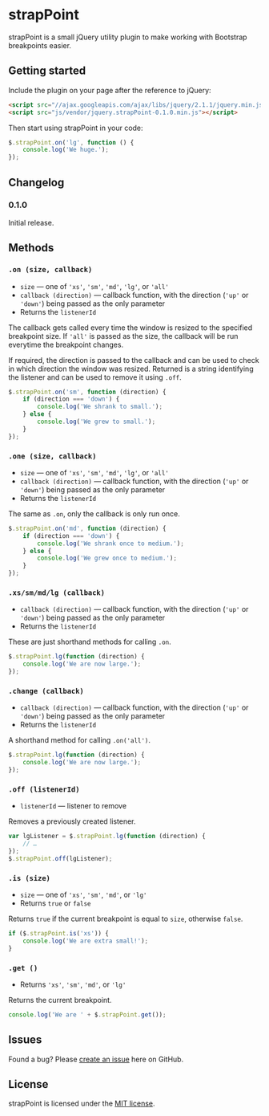 # strapPoint

strapPoint is a small jQuery utility plugin to make working with Bootstrap breakpoints easier.



## Getting started

Include the plugin on your page after the reference to jQuery:

```html
<script src="//ajax.googleapis.com/ajax/libs/jquery/2.1.1/jquery.min.js"></script>
<script src="js/vendor/jquery.strapPoint-0.1.0.min.js"></script>
```

Then start using strapPoint in your code:

```javascript
$.strapPoint.on('lg', function () {
    console.log('We huge.');
});
```



## Changelog


### 0.1.0

Initial release.



## Methods


### `.on (size, callback)`

* `size` — one of `'xs'`, `'sm'`, `'md'`, `'lg'`, or `'all'`
* `callback (direction)` — callback function, with the direction (`'up'` or `'down'`) being passed as the only parameter
* Returns the `listenerId`

The callback gets called every time the window is resized to the specified breakpoint size. If `'all'` is passed as the size, the callback will be run everytime the breakpoint changes.

If required, the direction is passed to the callback and can be used to check in which direction the window was resized. Returned is a string identifying the listener and can be used to remove it using `.off`.

```javascript
$.strapPoint.on('sm', function (direction) {
    if (direction === 'down') {
        console.log('We shrank to small.');
    } else {
        console.log('We grew to small.');
    }
});
```


### `.one (size, callback)`

* `size` — one of `'xs'`, `'sm'`, `'md'`, `'lg'`, or `'all'`
* `callback (direction)` — callback function, with the direction (`'up'` or `'down'`) being passed as the only parameter
* Returns the `listenerId`

The same as `.on`, only the callback is only run once.

```javascript
$.strapPoint.on('md', function (direction) {
    if (direction === 'down') {
        console.log('We shrank once to medium.');
    } else {
        console.log('We grew once to medium.');
    }
});
```


### `.xs/sm/md/lg (callback)`

* `callback (direction)` — callback function, with the direction (`'up'` or `'down'`) being passed as the only parameter
* Returns the `listenerId`

These are just shorthand methods for calling `.on`.

```javascript
$.strapPoint.lg(function (direction) {
    console.log('We are now large.');
});
```


### `.change (callback)`

* `callback (direction)` — callback function, with the direction (`'up'` or `'down'`) being passed as the only parameter
* Returns the `listenerId`

A shorthand method for calling `.on('all')`.

```javascript
$.strapPoint.lg(function (direction) {
    console.log('We are now large.');
});
```


### `.off (listenerId)`

* `listenerId` — listener to remove

Removes a previously created listener.

```javascript
var lgListener = $.strapPoint.lg(function (direction) {
    // …
});
$.strapPoint.off(lgListener);
```


### `.is (size)`

* `size` — one of `'xs'`, `'sm'`, `'md'`, or `'lg'`
* Returns `true` or `false`

Returns `true` if the current breakpoint is equal to `size`, otherwise `false`.

```javascript
if ($.strapPoint.is('xs')) {
    console.log('We are extra small!');
}
```


### `.get ()`

* Returns `'xs'`, `'sm'`, `'md'`, or `'lg'`

Returns the current breakpoint.

```javascript
console.log('We are ' + $.strapPoint.get());
```



## Issues

Found a bug? Please [create an issue](https://github.com/dannynimmo/strapPoint/issues/new) here on GitHub.



## License

strapPoint is licensed under the [MIT license](https://github.com/dannynimmo/strapPoint/blob/master/LICENSE).
